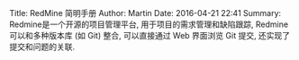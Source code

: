 Title: RedMine 简明手册
Author: Martin
Date: 2016-04-21 22:41
Summary: Redmine是一个开源的项目管理平台, 用于项目的需求管理和缺陷跟踪, Redmine 可以和多种版本库 (如 Git) 整合, 可以直接通过 Web 界面浏览 Git 提交, 还实现了提交和问题的关联.


